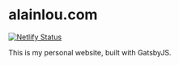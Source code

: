 # alainlou.com
[![Netlify Status](https://api.netlify.com/api/v1/badges/07aa7143-bdd3-4fce-b7ff-26aca7db6fb0/deploy-status)](https://app.netlify.com/sites/alainlou/deploys)

This is my personal website, built with GatsbyJS.
